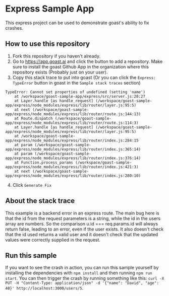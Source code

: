 # Express Sample App

This express project can be used to demonstrate goast's ability to fix crashes.

## How to use this repository

1) Fork this repository if you haven't already.
2) Go to https://app.goast.ai and click the button to add a repository. Make sure to install the goast Github App in the organization where this repository exists (Probably just on your user).
3) Copy this stack trace to put into goast (Or you can click the `Express: TypeError` button in goast in the `Sample stack traces` section)

```
TypeError: Cannot set properties of undefined (setting 'name')
    at /workspace/goast-sample-app/express/src/server.js:20:27
    at Layer.handle [as handle_request] (/workspace/goast-sample-app/express/node_modules/express/lib/router/layer.js:95:5)
    at next (/workspace/goast-sample-app/express/node_modules/express/lib/router/route.js:144:13)
    at Route.dispatch (/workspace/goast-sample-app/express/node_modules/express/lib/router/route.js:114:3)
    at Layer.handle [as handle_request] (/workspace/goast-sample-app/express/node_modules/express/lib/router/layer.js:95:5)
    at /workspace/goast-sample-app/express/node_modules/express/lib/router/index.js:284:15
    at param (/workspace/goast-sample-app/express/node_modules/express/lib/router/index.js:365:14)
    at param (/workspace/goast-sample-app/express/node_modules/express/lib/router/index.js:376:14)
    at Function.process_params (/workspace/goast-sample-app/express/node_modules/express/lib/router/index.js:421:3)
    at next (/workspace/goast-sample-app/express/node_modules/express/lib/router/index.js:280:10)
```

4) Click `Generate Fix`

## About the stack trace

This example is a backend error in an express route. The main bug here is that the id from the request parameters is a string, while the id in the users array are numbers. So the comparison u.id === req.params.id will always return false, leading to an error, even if the user exists. It also doesn't check that the id used returns a valid user and it doesn't check that the updated values were correctly supplied in the request.

## Run this sample

If you want to see the crash in action, you can run this sample yourself by installing the dependencies with `npm install` and then running `npm run start`. You can then trigger the crash by running something like this: `curl -X PUT -H "Content-Type: application/json" -d '{"name": "David", "age": 40}' http://localhost:3000/users/5`.
